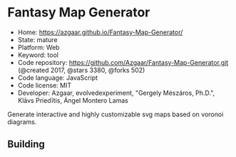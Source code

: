 # Fantasy Map Generator

- Home: https://azgaar.github.io/Fantasy-Map-Generator/
- State: mature
- Platform: Web
- Keyword: tool
- Code repository: https://github.com/Azgaar/Fantasy-Map-Generator.git (@created 2017, @stars 3380, @forks 502)
- Code language: JavaScript
- Code license: MIT
- Developer: Azgaar, evolvedexperiment, "Gergely Mészáros, Ph.D.", Klāvs Priedītis, Ángel Montero Lamas

Generate interactive and highly customizable svg maps based on voronoi diagrams.

## Building
